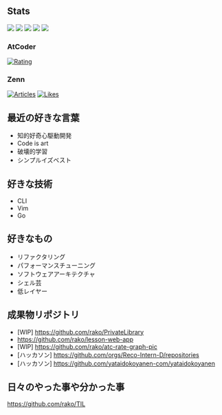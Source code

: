 ## Stats

![](http://github-profile-summary-cards.vercel.app/api/cards/profile-details?username=rako&theme=gruvbox)
![](http://github-profile-summary-cards.vercel.app/api/cards/repos-per-language?username=rako&theme=gruvbox)
![](http://github-profile-summary-cards.vercel.app/api/cards/most-commit-language?username=rako&theme=gruvbox)
![](http://github-profile-summary-cards.vercel.app/api/cards/stats?username=rako&theme=gruvbox)
![](http://github-profile-summary-cards.vercel.app/api/cards/productive-time?username=rako&theme=gruvbox&utcOffset=9)

### AtCoder
[![Rating](https://badgen.org/img/atcoder/rako1/rating/algorithm?style=flat)](https://atcoder.jp/users/rako1?contestType=algo)
### Zenn
[![Articles](https://badgen.org/img/zenn/rako0x1/articles?style=flat)](https://zenn.dev/rako0x1)
[![Likes](https://badgen.org/img/zenn/rako0x1/likes?style=flat)](https://zenn.dev/rako0x1)

## 最近の好きな言葉

- 知的好奇心駆動開発
- Code is art
- 破壊的学習
- シンプルイズベスト

## 好きな技術
- CLI
- Vim
- Go

## 好きなもの
- リファクタリング
- パフォーマンスチューニング
- ソフトウェアアーキテクチャ
- シェル芸
- 低レイヤー

## 成果物リポジトリ
- [WIP] https://github.com/rako/PrivateLibrary
- https://github.com/rako/lesson-web-app
- [WIP] https://github.com/rako/atc-rate-graph-pic
- [ハッカソン] https://github.com/orgs/Reco-Intern-D/repositories
- [ハッカソン] https://github.com/yataidokoyanen-com/yataidokoyanen

## 日々のやった事や分かった事
https://github.com/rako/TIL